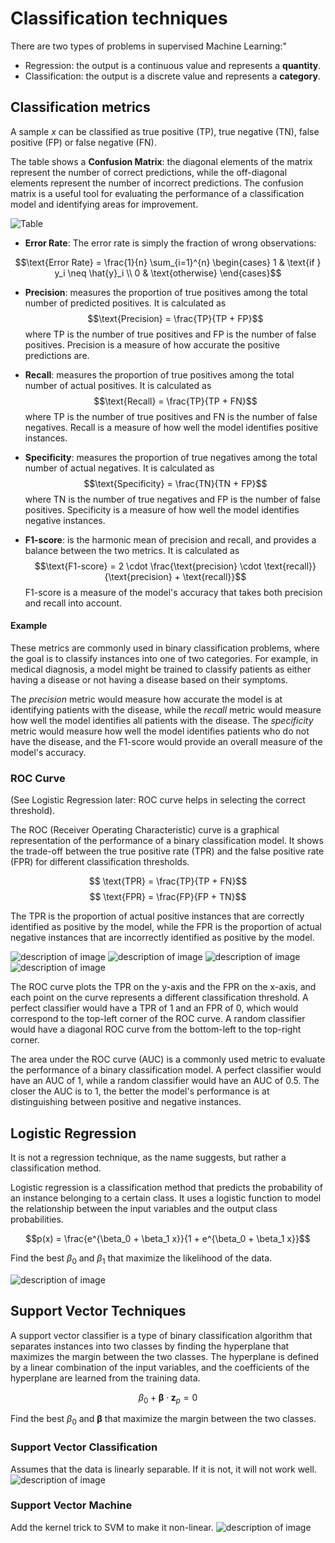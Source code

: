 # Classification techniques
There are two types of problems in supervised Machine Learning:"
- Regression: the output is a continuous value and represents a **quantity**.
- Classification: the output is a discrete value and represents a **category**.

## Classification metrics
A sample $x$ can be classified as true positive (TP), true negative (TN), false positive (FP) or false negative (FN). 

The table shows a **Confusion Matrix**: the diagonal elements of the matrix represent the number of correct predictions, while the off-diagonal elements represent the number of incorrect predictions. The confusion matrix is a useful tool for evaluating the performance of a classification model and identifying areas for improvement.

![Table](figures/table.png "Table")

- **Error Rate**: The error rate is simply the fraction of wrong observations:

$$\text{Error Rate} = \frac{1}{n} \sum_{i=1}^{n} \begin{cases} 1 & \text{if } y_i \neq \hat{y}_i \\ 0 & \text{otherwise} \end{cases}$$

- **Precision**: measures the proportion of true positives among the total number of predicted positives. It is calculated as $$\text{Precision} = \frac{TP}{TP + FP}$$ where TP is the number of true positives and FP is the number of false positives. Precision is a measure of how accurate the positive predictions are.

- **Recall**: measures the proportion of true positives among the total number of actual positives. It is calculated as $$\text{Recall} = \frac{TP}{TP + FN}$$ where TP is the number of true positives and FN is the number of false negatives. Recall is a measure of how well the model identifies positive instances.

- **Specificity**: measures the proportion of true negatives among the total number of actual negatives. It is calculated as $$\text{Specificity} = \frac{TN}{TN + FP}$$ where TN is the number of true negatives and FP is the number of false positives. Specificity is a measure of how well the model identifies negative instances.

- **F1-score**: is the harmonic mean of precision and recall, and provides a balance between the two metrics. It is calculated as $$\text{F1-score} = 2 \cdot \frac{\text{precision} \cdot \text{recall}}{\text{precision} + \text{recall}}$$ F1-score is a measure of the model's accuracy that takes both precision and recall into account.


#### Example 
These metrics are commonly used in binary classification problems, where the goal is to classify instances into one of two categories. For example, in medical diagnosis, a model might be trained to classify patients as either having a disease or not having a disease based on their symptoms. 

The *precision* metric would measure how accurate the model is at identifying patients with the disease, while the *recall* metric would measure how well the model identifies all patients with the disease. The *specificity* metric would measure how well the model identifies patients who do not have the disease, and the F1-score would provide an overall measure of the model's accuracy.

### ROC Curve
(See Logistic Regression later: ROC curve helps in selecting the correct threshold).

The ROC (Receiver Operating Characteristic) curve is a graphical representation of the performance of a binary classification model. It shows the trade-off between the true positive rate (TPR) and the false positive rate (FPR) for different classification thresholds.

$$ \text{TPR} = \frac{TP}{TP + FN}$$
$$ \text{FPR} = \frac{FP}{FP + TN}$$

The TPR is the proportion of actual positive instances that are correctly identified as positive by the model, while the FPR is the proportion of actual negative instances that are incorrectly identified as positive by the model.

![description of image](figures/roc_1.png)
![description of image](figures/roc_2.png)
![description of image](figures/roc_3.png)
![description of image](figures/roc_4.png)

The ROC curve plots the TPR on the y-axis and the FPR on the x-axis, and each point on the curve represents a different classification threshold. A perfect classifier would have a TPR of 1 and an FPR of 0, which would correspond to the top-left corner of the ROC curve. A random classifier would have a diagonal ROC curve from the bottom-left to the top-right corner.

The area under the ROC curve (AUC) is a commonly used metric to evaluate the performance of a binary classification model. A perfect classifier would have an AUC of 1, while a random classifier would have an AUC of 0.5. The closer the AUC is to 1, the better the model's performance is at distinguishing between positive and negative instances.

## Logistic Regression
It is not a regression technique, as the name suggests, but rather a classification method. 

Logistic regression is a classification method that predicts the probability of an instance belonging to a certain class. It uses a logistic function to model the relationship between the input variables and the output class probabilities.

$$p(x) = \frac{e^{\beta_0 + \beta_1 x}}{1 + e^{\beta_0 + \beta_1 x}}$$

Find the best $\beta_0$ and $\beta_1$ that maximize the likelihood of the data.

![description of image](figures/Exam_pass_logistic_curve.svg.png "Logistic Regression curve for one feature")	

## Support Vector Techniques
A support vector classifier is a type of binary classification algorithm that separates instances into two classes by finding the hyperplane that maximizes the margin between the two classes. The hyperplane is defined by a linear combination of the input variables, and the coefficients of the hyperplane are learned from the training data.

$$\beta_0 + \boldsymbol{\beta} \cdot \mathbf{z}_p = 0$$

Find the best $\beta_0$ and $\boldsymbol{\beta}$ that maximize the margin between the two classes.

### Support Vector Classification
Assumes that the data is linearly separable. If it is not, it will not work well.
![description of image](figures/svm.png "Support Vector Classification")

### Support Vector Machine
Add the kernel trick to SVM to make it non-linear.
![description of image](figures/svm_kernel.png "Kernel trick applied to SVM.")	